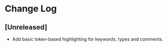 # Change Log

## [Unreleased]

- Add basic token-based highlighting for keywords, types and comments.